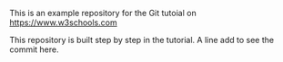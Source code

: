 This is an example repository for the Git tutoial on https://www.w3schools.com

This repository is built step by step in the tutorial.
A line add to see the commit here.
